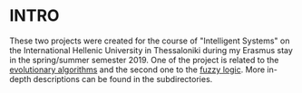 # INTRO
These two projects were created for the course of "Intelligent Systems" on the International Hellenic University in Thessaloniki during my Erasmus stay in the spring/summer semester 2019.
One of the project is related to the [evolutionary algorithms](evolution) and the second one to the [fuzzy logic](fuzzy). 
More in-depth descriptions can be found in the subdirectories.
